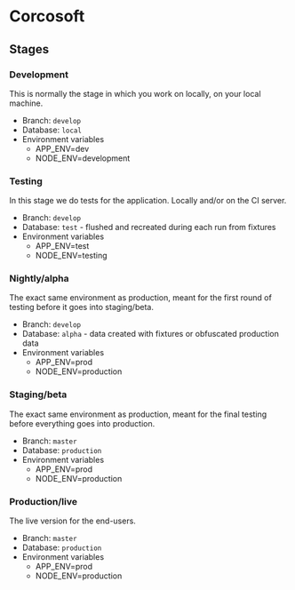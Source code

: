 # Corcosoft

## Stages

### Development

This is normally the stage in which you work on locally, on your local machine.

* Branch: `develop`
* Database: `local`
* Environment variables
  * APP_ENV=dev
  * NODE_ENV=development

### Testing

 In this stage we do tests for the application. Locally and/or on the CI server.

* Branch: `develop`
* Database: `test` - flushed and recreated during each run from fixtures
* Environment variables
  * APP_ENV=test
  * NODE_ENV=testing

### Nightly/alpha

The exact same environment as production, meant for the first round of testing before it goes into staging/beta.

* Branch: `develop`
* Database: `alpha` - data created with fixtures or obfuscated production data
* Environment variables
  * APP_ENV=prod
  * NODE_ENV=production

### Staging/beta

The exact same environment as production, meant for the final testing before everything goes into production.

* Branch: `master`
* Database: `production`
* Environment variables
  * APP_ENV=prod
  * NODE_ENV=production

### Production/live

The live version for the end-users.

* Branch: `master`
* Database: `production`
* Environment variables
  * APP_ENV=prod
  * NODE_ENV=production
